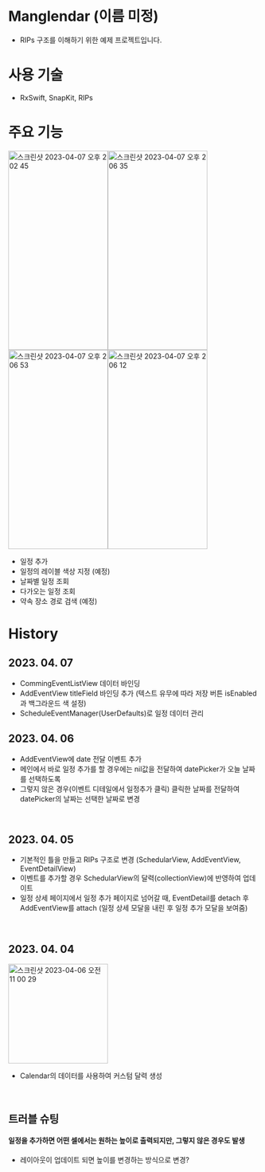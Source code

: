 # Manglendar (이름 미정)
 - RIPs 구조를 이해하기 위한 예제 프로젝트입니다.
 
# 사용 기술
 - RxSwift, SnapKit, RIPs

# 주요 기능
<img width="200" height="400" alt="스크린샷 2023-04-07 오후 2 02 45" src="https://user-images.githubusercontent.com/44960073/230545071-25375c9a-ebb2-4ba6-bda3-f8127012f1d9.png"><img width="200" height="400" alt="스크린샷 2023-04-07 오후 2 06 35" src="https://user-images.githubusercontent.com/44960073/230545076-9cbf674e-8a7c-4d21-9d9c-75c5f04dfc97.png"><img width="200" height="400" alt="스크린샷 2023-04-07 오후 2 06 53" src="https://user-images.githubusercontent.com/44960073/230545081-8ffdf805-5351-40a0-8914-e9b50c9735ae.png"><img width="200" height="400" alt="스크린샷 2023-04-07 오후 2 06 12" src="https://user-images.githubusercontent.com/44960073/230545084-d36d06ad-045e-485d-9faa-1084dfa26100.png">


 - 일정 추가
 - 일정의 레이블 색상 지정 (예정)
 - 날짜별 일정 조회
 - 다가오는 일정 조회
 - 약속 장소 경로 검색 (예정)

# History

## 2023. 04. 07
 - CommingEventListView 데이터 바인딩
 - AddEventView titleField 바인딩 추가 (텍스트 유무에 따라 저장 버튼 isEnabled과 백그라운드 색 설정) 
 - ScheduleEventManager(UserDefaults)로 일정 데이터 관리

## 2023. 04. 06
- AddEventView에 date 전달 이벤트 추가
- 메인에서 바로 일정 추가를 할 경우에는 nil값을 전달하여 datePicker가 오늘 날짜를 선택하도록
- 그렇지 않은 경우(이벤트 디테일에서 일정추가 클릭) 클릭한 날짜를 전달하여 datePicker의 날짜는 선택한 날짜로 변경
 <br/>
 
## 2023. 04. 05
- 기본적인 틀을 만들고 RIPs 구조로 변경 (SchedularView, AddEventView, EventDetailView)
- 이벤트를 추가할 경우 SchedularView의 달력(collectionView)에 반영하여 업데이트
- 일정 상세 페이지에서 일정 추가 페이지로 넘어갈 때, EventDetail를 detach 후 AddEventView를 attach (일정 상세 모달을 내린 후 일정 추가 모달을 보여줌)
<br/>

## 2023. 04. 04
<img width="200" alt="스크린샷 2023-04-06 오전 11 00 29" src="https://user-images.githubusercontent.com/44960073/230253622-6be1bc60-6d52-4efc-bc20-bbac8dbd3a57.png">

- Calendar의 데이터를 사용하여 커스텀 달력 생성
<br/>

## 트러블 슈팅
 #### 일정을 추가하면 어떤 셀에서는 원하는 높이로 출력되지만, 그렇지 않은 경우도 발생
 - 레이아웃이 업데이트 되면 높이를 변경하는 방식으로 변경?

